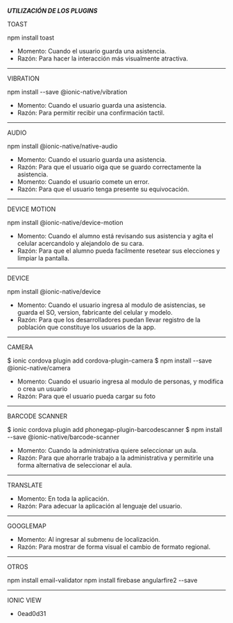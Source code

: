 *********UTILIZACIÓN DE LOS PLUGINS*********

TOAST

npm install toast

* Momento: Cuando el usuario guarda una asistencia.
* Razón: Para hacer la interacción más visualmente atractiva.

--------------------------------------

VIBRATION

npm install --save @ionic-native/vibration

* Momento: Cuando el usuario guarda una asistencia.
* Razón: Para permitir recibir una confirmación tactil.

--------------------------------------

AUDIO

npm install @ionic-native/native-audio

* Momento: Cuando el usuario guarda una asistencia.
* Razón: Para que el usuario oiga que se guardo correctamente la asistencia.
* Momento: Cuando el usuario comete un error.
* Razón: Para que el usuario tenga presente su equivocación.

--------------------------------------------

DEVICE MOTION

npm install @ionic-native/device-motion

* Momento: Cuando el alumno está revisando sus asistencia y agita el celular acercandolo y alejandolo de su cara.
* Razón: Para que el alumno pueda facilmente resetear sus elecciones y limpiar la pantalla.

--------------------------------------------

DEVICE

npm install @ionic-native/device

* Momento: Cuando el usuario ingresa al modulo de asistencias, se guarda el SO, version, fabricante del celular y modelo.
* Razón: Para que los desarrolladores puedan llevar registro de la población que constituye los usuarios de la app.

----------------------------------------------

CAMERA

$ ionic cordova plugin add cordova-plugin-camera
$ npm install --save @ionic-native/camera

* Momento: Cuando el usuario ingresa al modulo de personas, y modifica o crea un usuario
* Razón: Para que el usuario pueda cargar su foto

----------------------------------------------

BARCODE SCANNER

$ ionic cordova plugin add phonegap-plugin-barcodescanner
$ npm install --save @ionic-native/barcode-scanner

* Momento: Cuando la administrativa quiere seleccionar un aula.
* Razón: Para que ahorrarle trabajo a la administrativa y permitirle una forma alternativa de seleccionar el aula.

--------------------------------------------------------------------------------------------

TRANSLATE

* Momento: En toda la aplicación.
* Razón: Para adecuar la aplicación al lenguaje del usuario.

----------------------------------------------

GOOGLEMAP

* Momento: Al ingresar al submenu de localización.
* Razón: Para mostrar de forma visual el cambio de formato regional.

----------------------------------------------


OTROS

npm install email-validator
npm install firebase angularfire2 --save

----------------------------------------------


IONIC VIEW
* 0ead0d31